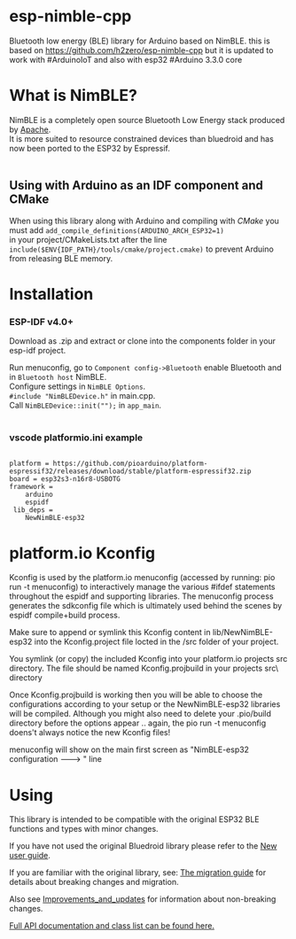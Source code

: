 
# esp-nimble-cpp


Bluetooth low energy (BLE) library for Arduino based on NimBLE. this is based on https://github.com/h2zero/esp-nimble-cpp but it is updated to work with #ArduinoIoT and also with esp32 #Arduino 3.3.0 core

# What is NimBLE?
NimBLE is a completely open source Bluetooth Low Energy stack produced by [Apache](https://github.com/apache/mynewt-nimble).  
It is more suited to resource constrained devices than bluedroid and has now been ported to the ESP32 by Espressif.  
<br/>

## Using with Arduino as an IDF component and CMake
When using this library along with Arduino and compiling with *CMake* you must add `add_compile_definitions(ARDUINO_ARCH_ESP32=1)`  
in your project/CMakeLists.txt after the line `include($ENV{IDF_PATH}/tools/cmake/project.cmake)` to prevent Arduino from releasing BLE memory.
<br>

# Installation

### ESP-IDF v4.0+
Download as .zip and extract or clone into the components folder in your esp-idf project.

Run menuconfig, go to `Component config->Bluetooth` enable Bluetooth and in `Bluetooth host` NimBLE.  
Configure settings in `NimBLE Options`.  
`#include "NimBLEDevice.h"` in main.cpp.  
Call `NimBLEDevice::init("");` in `app_main`.  
<br/>
### vscode platformio.ini example

<code>
platform = https://github.com/pioarduino/platform-espressif32/releases/download/stable/platform-espressif32.zip
board = esp32s3-n16r8-USBOTG
framework = 
	arduino
	espidf
 lib_deps = 
	NewNimBLE-esp32
</code>

# platform.io Kconfig
Kconfig is used by the platform.io menuconfig (accessed by running: pio run -t menuconfig) to interactively manage the various #ifdef statements throughout the espidf and supporting libraries. The menuconfig process generates the sdkconfig file which is ultimately used behind the scenes by espidf compile+build process.

Make sure to append or symlink this Kconfig content in lib/NewNimBLE-esp32 into the Kconfig.project file locted in the /src folder of your project.

You symlink (or copy) the included Kconfig into your platform.io projects src directory. The file should be named Kconfig.projbuild in your projects src\ directory

 Once  Kconfig.projbuild is working then you will be able to choose the configurations according to your setup or the NewNimBLE-esp32 libraries will be compiled. Although you might also need to delete your .pio/build directory before the options appear .. again, the pio run -t menuconfig doens't always notice the new Kconfig files!

menuconfig will show on the main first screen as "NimBLE-esp32 configuration  --->     " line


# Using 
This library is intended to be compatible with the original ESP32 BLE functions and types with minor changes.  

If you have not used the original Bluedroid library please refer to the [New user guide](docs/New_user_guide.md).  

If you are familiar with the original library, see: [The migration guide](docs/Migration_guide.md) for details about breaking changes and migration.  

Also see [Improvements_and_updates](docs/Improvements_and_updates.md) for information about non-breaking changes.  

[Full API documentation and class list can be found here.](https://h2zero.github.io/esp-nimble-cpp/)  
<br/>  




